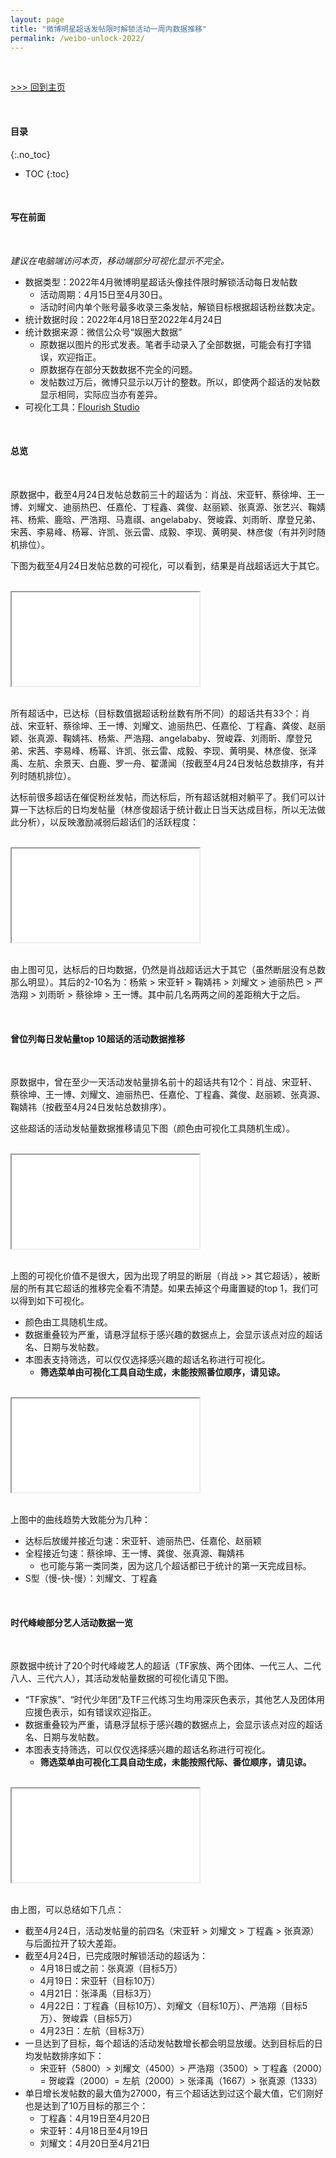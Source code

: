 ```yaml
---
layout: page
title: "微博明星超话发帖限时解锁活动一周内数据推移"
permalink: /weibo-unlock-2022/
---
```


<br>

[\>\>\> 回到主页](https://webbglass.github.io/)

<br>

#### 目录
{:.no_toc}

* TOC
{:toc}

<br>

#### 写在前面

<br>

*建议在电脑端访问本页，移动端部分可视化显示不完全。*

* 数据类型：2022年4月微博明星超话头像挂件限时解锁活动每日发帖数
  * 活动周期：4月15日至4月30日。
  * 活动时间内单个账号最多收录三条发帖，解锁目标根据超话粉丝数决定。
* 统计数据时段：2022年4月18日至2022年4月24日
* 统计数据来源：微信公众号“娱圈大数据”
  * 原数据以图片的形式发表。笔者手动录入了全部数据，可能会有打字错误，欢迎指正。
  * 原数据存在部分天数数据不完全的问题。
  * 发帖数过万后，微博只显示以万计的整数。所以，即使两个超话的发帖数显示相同，实际应当亦有差异。
* 可视化工具：[Flourish Studio](https://flourish.studio/)

<br>

#### 总览

<br>

原数据中，截至4月24日发帖总数前三十的超话为：肖战、宋亚轩、蔡徐坤、王一博、刘耀文、迪丽热巴、任嘉伦、丁程鑫、龚俊、赵丽颖、张真源、张艺兴、鞠婧祎、杨紫、鹿晗、严浩翔、马嘉祺、angelababy、贺峻霖、刘雨昕、摩登兄弟、宋茜、李易峰、杨幂、许凯、张云雷、成毅、李现、黄明昊、林彦俊（有并列时随机排位）。

下图为截至4月24日发帖总数的可视化，可以看到，结果是肖战超话远大于其它。

<br>

<div class="embed-responsive embed-responsive-16by9">
<iframe src="/weibo-unlock-2022/top_30.html">
您的浏览器似乎不支持iframe，要找的可视化在<a href="https://webbglass.github.io/weibo-unlock-2022/top_30.html">这里</a>。
</iframe>
</div>

<br>

所有超话中，已达标（目标数值据超话粉丝数有所不同）的超话共有33个：肖战、宋亚轩、蔡徐坤、王一博、刘耀文、迪丽热巴、任嘉伦、丁程鑫、龚俊、赵丽颖、张真源、鞠婧祎、杨紫、严浩翔、angelababy、贺峻霖、刘雨昕、摩登兄弟、宋茜、李易峰、杨幂、许凯、张云雷、成毅、李现、黄明昊、林彦俊、张泽禹、左航、余景天、白鹿、罗一舟、翟潇闻（按截至4月24日发帖总数排序，有并列时随机排位）。

达标前很多超话在催促粉丝发帖，而达标后，所有超话就相对躺平了。我们可以计算一下达标后的日均发帖量（林彦俊超话于统计截止日当天达成目标，所以无法做此分析），以反映激励减弱后超话们的活跃程度：

<br>

<div class="embed-responsive embed-responsive-16by9">
<iframe src="/weibo-unlock-2022/daily_average_after_target_reached.html">
您的浏览器似乎不支持iframe，要找的可视化在<a href="https://webbglass.github.io/weibo-unlock-2022/daily_average_after_target_reached.html">这里</a>。
</iframe>
</div>

<br>

由上图可见，达标后的日均数据，仍然是肖战超话远大于其它（虽然断层没有总数那么明显）。其后的2-10名为：杨紫 > 宋亚轩 > 鞠婧祎 > 刘耀文 > 迪丽热巴 > 严浩翔 > 刘雨昕 > 蔡徐坤 > 王一博。其中前几名两两之间的差距稍大于之后。

<br>

#### 曾位列每日发帖量top 10超话的活动数据推移

<br>

原数据中，曾在至少一天活动发帖量排名前十的超话共有12个：肖战、宋亚轩、蔡徐坤、王一博、刘耀文、迪丽热巴、任嘉伦、丁程鑫、龚俊、赵丽颖、张真源、鞠婧祎（按截至4月24日发帖总数排序）。

这些超话的活动发帖量数据推移请见下图（颜色由可视化工具随机生成）。

<br>

<div class="embed-responsive embed-responsive-16by9">
<iframe src="/weibo-unlock-2022/unlock_top10.html">
您的浏览器似乎不支持iframe，要找的可视化在<a href="https://webbglass.github.io/weibo-unlock-2022/unlock_top10.html">这里</a>。
</iframe>
</div>

<br>

上图的可视化价值不是很大，因为出现了明显的断层（肖战 >> 其它超话），被断层的所有其它超话的推移完全看不清楚。如果去掉这个毋庸置疑的top 1，我们可以得到如下可视化。
* 颜色由工具随机生成。
* 数据重叠较为严重，请悬浮鼠标于感兴趣的数据点上，会显示该点对应的超话名、日期与发帖数。
* 本图表支持筛选，可以仅仅选择感兴趣的超话名称进行可视化。
  * **筛选菜单由可视化工具自动生成，未能按照番位顺序，请见谅。**

<br>

<div class="embed-responsive embed-responsive-16by9">
<iframe src="/weibo-unlock-2022/unlock_top10_less.html">
您的浏览器似乎不支持iframe，要找的可视化在<a href="https://webbglass.github.io/weibo-unlock-2022/unlock_top10_less.html">这里</a>。
</iframe>
</div>

<br>

上图中的曲线趋势大致能分为几种：
* 达标后放缓并接近匀速：宋亚轩、迪丽热巴、任嘉伦、赵丽颖
* 全程接近匀速：蔡徐坤、王一博、龚俊、张真源、鞠婧祎
  * 也可能与第一类同类，因为这几个超话都已于统计的第一天完成目标。
* S型（慢-快-慢）：刘耀文、丁程鑫

<br>

#### 时代峰峻部分艺人活动数据一览

<br>

原数据中统计了20个时代峰峻艺人的超话（TF家族、两个团体、一代三人、二代八人、三代六人），其活动发帖量数据的可视化请见下图。
* “TF家族”、“时代少年团”及TF三代练习生均用深灰色表示，其他艺人及团体用应援色表示，如有错误欢迎指正。
* 数据重叠较为严重，请悬浮鼠标于感兴趣的数据点上，会显示该点对应的超话名、日期与发帖数。
* 本图表支持筛选，可以仅仅选择感兴趣的超话名称进行可视化。
  * **筛选菜单由可视化工具自动生成，未能按照代际、番位顺序，请见谅。**

<br>

<div class="embed-responsive embed-responsive-16by9">
<iframe src="/weibo-unlock-2022/unlock_tf.html">
您的浏览器似乎不支持iframe，要找的可视化在<a href="https://webbglass.github.io/weibo-unlock-2022/unlock_tf.html">这里</a>。
</iframe>
</div>

<br>

由上图，可以总结如下几点：
* 截至4月24日，活动发帖量的前四名（宋亚轩 > 刘耀文 > 丁程鑫 > 张真源）与后面拉开了较大差距。
* 截至4月24日，已完成限时解锁活动的超话为：
  * 4月18日或之前：张真源（目标5万）
  * 4月19日：宋亚轩（目标10万）
  * 4月21日：张泽禹（目标3万）
  * 4月22日：丁程鑫（目标10万）、刘耀文（目标10万）、严浩翔（目标5万）、贺峻霖（目标5万）
  * 4月23日：左航（目标3万）
* 一旦达到了目标，每个超话的活动发帖数增长都会明显放缓。达到目标后的日均发帖数排序如下：
  * 宋亚轩（5800）> 刘耀文（4500）> 严浩翔（3500）> 丁程鑫（2000）= 贺峻霖（2000）= 左航（2000）> 张泽禹（1667）> 张真源（1333）
* 单日增长发帖数的最大值为27000，有三个超话达到过这个最大值，它们刚好也是达到了10万目标的那三个：
  * 丁程鑫：4月19日至4月20日
  * 宋亚轩：4月18日至4月19日
  * 刘耀文：4月20日至4月21日
